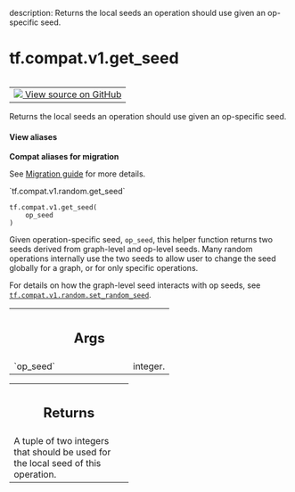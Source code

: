 description: Returns the local seeds an operation should use given an op-specific seed.

<div itemscope itemtype="http://developers.google.com/ReferenceObject">
<meta itemprop="name" content="tf.compat.v1.get_seed" />
<meta itemprop="path" content="Stable" />
</div>

# tf.compat.v1.get_seed

<!-- Insert buttons and diff -->

<table class="tfo-notebook-buttons tfo-api nocontent" align="left">
<td>
  <a target="_blank" href="https://github.com/tensorflow/tensorflow/blob/r2.4/tensorflow/python/framework/random_seed.py#L41-L89">
    <img src="https://www.tensorflow.org/images/GitHub-Mark-32px.png" />
    View source on GitHub
  </a>
</td>
</table>



Returns the local seeds an operation should use given an op-specific seed.

<section class="expandable">
  <h4 class="showalways">View aliases</h4>
  <p>
<b>Compat aliases for migration</b>
<p>See
<a href="https://www.tensorflow.org/guide/migrate">Migration guide</a> for
more details.</p>
<p>`tf.compat.v1.random.get_seed`</p>
</p>
</section>

<pre class="devsite-click-to-copy prettyprint lang-py tfo-signature-link">
<code>tf.compat.v1.get_seed(
    op_seed
)
</code></pre>



<!-- Placeholder for "Used in" -->

Given operation-specific seed, `op_seed`, this helper function returns two
seeds derived from graph-level and op-level seeds. Many random operations
internally use the two seeds to allow user to change the seed globally for a
graph, or for only specific operations.

For details on how the graph-level seed interacts with op seeds, see
<a href="../../../tf/compat/v1/set_random_seed.md"><code>tf.compat.v1.random.set_random_seed</code></a>.

<!-- Tabular view -->
 <table class="responsive fixed orange">
<colgroup><col width="214px"><col></colgroup>
<tr><th colspan="2"><h2 class="add-link">Args</h2></th></tr>

<tr>
<td>
`op_seed`
</td>
<td>
integer.
</td>
</tr>
</table>



<!-- Tabular view -->
 <table class="responsive fixed orange">
<colgroup><col width="214px"><col></colgroup>
<tr><th colspan="2"><h2 class="add-link">Returns</h2></th></tr>
<tr class="alt">
<td colspan="2">
A tuple of two integers that should be used for the local seed of this
operation.
</td>
</tr>

</table>

